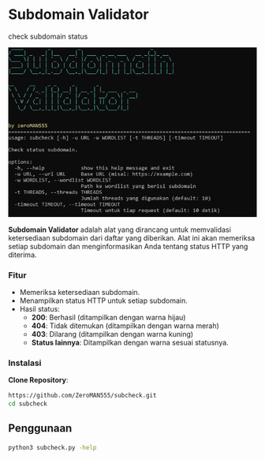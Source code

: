 # Subdomain Validator
check subdomain status

![ss](images/screenshot.png)

**Subdomain Validator** adalah alat yang dirancang untuk memvalidasi ketersediaan subdomain dari daftar yang diberikan. Alat ini akan memeriksa setiap subdomain dan menginformasikan Anda tentang status HTTP yang diterima.

### Fitur
- Memeriksa ketersediaan subdomain.
- Menampilkan status HTTP untuk setiap subdomain.
- Hasil status:
  - **200**: Berhasil (ditampilkan dengan warna hijau)
  - **404**: Tidak ditemukan (ditampilkan dengan warna merah)
  - **403**: Dilarang (ditampilkan dengan warna kuning)
  - **Status lainnya**: Ditampilkan dengan warna sesuai statusnya.

### Instalasi

**Clone Repository**:
   ```bash
   https://github.com/ZeroMAN555/subcheck.git
   cd subcheck
   ```

## Penggunaan 

```bash
python3 subcheck.py -help
```

